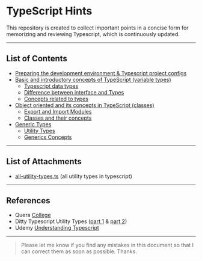 # TypeScript Hints

This repository is created to collect important points in a concise form for memorizing and reviewing Typescript, which is continuously updated.

---

## List of Contents

- [Preparing the development environment & Typescript project configs](https://github.com/sinasedaghat/typescript-hints/blob/main/contents/0%20Preparing%20the%20development%20environment%20%26%20Typescript%20project%20configs.md)
- [Basic and introductory concepts of TypeScript (variable types)](https://github.com/sinasedaghat/typescript-hints/blob/main/contents/1%20Basic%20and%20introductory%20concepts%20of%20TypeScript%20(variable%20types).md)
    - [Typescript data types](https://github.com/sinasedaghat/typescript-hints/blob/main/contents/1%20Basic%20and%20introductory%20concepts%20of%20TypeScript%20(variable%20types).md#typescript-data-types)
    - [Difference between interface and Types](https://github.com/sinasedaghat/typescript-hints/blob/main/contents/1%20Basic%20and%20introductory%20concepts%20of%20TypeScript%20(variable%20types).md#difference-between-interface-and-types)
    - [Concepts related to types](https://github.com/sinasedaghat/typescript-hints/blob/main/contents/1%20Basic%20and%20introductory%20concepts%20of%20TypeScript%20(variable%20types).md#concepts-related-to-types)
- [Object oriented and its concepts in TypeScript (classes)](https://github.com/sinasedaghat/typescript-hints/blob/main/contents/2%20Object%20oriented%20and%20its%20concepts%20in%20TypeScript%20(classes).md)
    - [Export and Import Modules](https://github.com/sinasedaghat/typescript-hints/blob/main/contents/2%20Object%20oriented%20and%20its%20concepts%20in%20TypeScript%20(classes).md#export-and-import-modules)
    - [Classes and their concepts](https://github.com/sinasedaghat/typescript-hints/blob/main/contents/2%20Object%20oriented%20and%20its%20concepts%20in%20TypeScript%20(classes).md#classes-and-their-concepts)
- [Generic Types](https://github.com/sinasedaghat/typescript-hints/blob/main/contents/3%20Generic%20Types.md)
    - [Utility Types](https://github.com/sinasedaghat/typescript-hints/blob/main/contents/3%20Generic%20Types.md#generic-types)
    - [Generics Concepts](https://github.com/sinasedaghat/typescript-hints/blob/main/contents/3%20Generic%20Types.md#generics-concepts)

---

## List of Attachments

- [all-utility-types.ts](https://github.com/sinasedaghat/typescript-hints/blob/main/attachments/all-utility-types.ts) (all utility types in typescript)

---

## References

- Quera [College](https://quera.org/college/landpage/13017/typescript)
- Ditty Typescript Utility Types ([part 1](https://ditty.ir/posts/typescript-utility-types-part1/J27B5) & [part 2](https://ditty.ir/posts/typescript-utility-types-part2/X8K0n))
- Udemy [Understanding Typescript](https://www.udemy.com/course/understanding-typescript/)

---

> Please let me know if you find any mistakes in this document so that I can correct them as soon as possible.
Thanks.
>